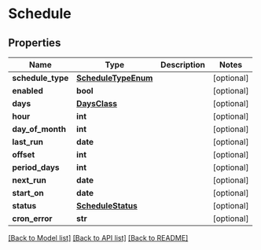 # Schedule

## Properties
Name | Type | Description | Notes
------------ | ------------- | ------------- | -------------
**schedule_type** | [**ScheduleTypeEnum**](ScheduleTypeEnum.md) |  | [optional] 
**enabled** | **bool** |  | [optional] 
**days** | [**DaysClass**](DaysClass.md) |  | [optional] 
**hour** | **int** |  | [optional] 
**day_of_month** | **int** |  | [optional] 
**last_run** | **date** |  | [optional] 
**offset** | **int** |  | [optional] 
**period_days** | **int** |  | [optional] 
**next_run** | **date** |  | [optional] 
**start_on** | **date** |  | [optional] 
**status** | [**ScheduleStatus**](ScheduleStatus.md) |  | [optional] 
**cron_error** | **str** |  | [optional] 

[[Back to Model list]](../README.md#documentation-for-models) [[Back to API list]](../README.md#documentation-for-api-endpoints) [[Back to README]](../README.md)

